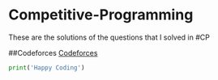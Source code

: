 # Competitive-Programming

These are the solutions of the questions that I solved in #CP 

##Codeforces
[Codeforces](https://github.com/Kushagraw12/Competitive-Programming/tree/master/Codeforces)

```python
print('Happy Coding')
```
